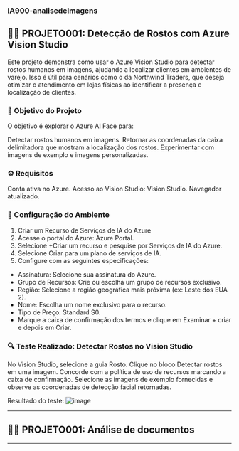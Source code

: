 ### IA900-analisedeImagens
## 🕵️‍♂️ PROJETO001: Detecção de Rostos com Azure Vision Studio
Este projeto demonstra como usar o Azure Vision Studio para detectar rostos humanos em imagens, ajudando a localizar clientes em ambientes de varejo. Isso é útil para cenários como o da Northwind Traders, que deseja otimizar o atendimento em lojas físicas ao identificar a presença e localização de clientes. 

### 🎯 Objetivo do Projeto
O objetivo é explorar o Azure AI Face para:

Detectar rostos humanos em imagens.
Retornar as coordenadas da caixa delimitadora que mostram a localização dos rostos.
Experimentar com imagens de exemplo e imagens personalizadas.

### ⚙️ Requisitos
Conta ativa no Azure.
Acesso ao Vision Studio: Vision Studio.
Navegador atualizado.

### 🚀 Configuração do Ambiente
1. Criar um Recurso de Serviços de IA do Azure
2. Acesse o portal do Azure: Azure Portal.
3. Selecione +Criar um recurso e pesquise por Serviços de IA do Azure.
4. Selecione Criar para um plano de serviços de IA.
5. Configure com as seguintes especificações:
- Assinatura: Selecione sua assinatura do Azure.
- Grupo de Recursos: Crie ou escolha um grupo de recursos exclusivo.
- Região: Selecione a região geográfica mais próxima (ex: Leste dos EUA 2).
- Nome: Escolha um nome exclusivo para o recurso.
- Tipo de Preço: Standard S0.
- Marque a caixa de confirmação dos termos e clique em Examinar + criar e depois em Criar.

### 🔍 Teste Realizado: Detectar Rostos no Vision Studio
No Vision Studio, selecione a guia Rosto.
Clique no bloco Detectar rostos em uma imagem.
Concorde com a política de uso de recursos marcando a caixa de confirmação.
Selecione as imagens de exemplo fornecidas e observe as coordenadas de detecção facial retornadas.

Resultado do teste: 
![image](https://github.com/user-attachments/assets/4c23bc62-d9d4-4a69-9501-7486841da0d6)

---

## 🕵️‍♂️ PROJETO001: Análise de documentos 


---
